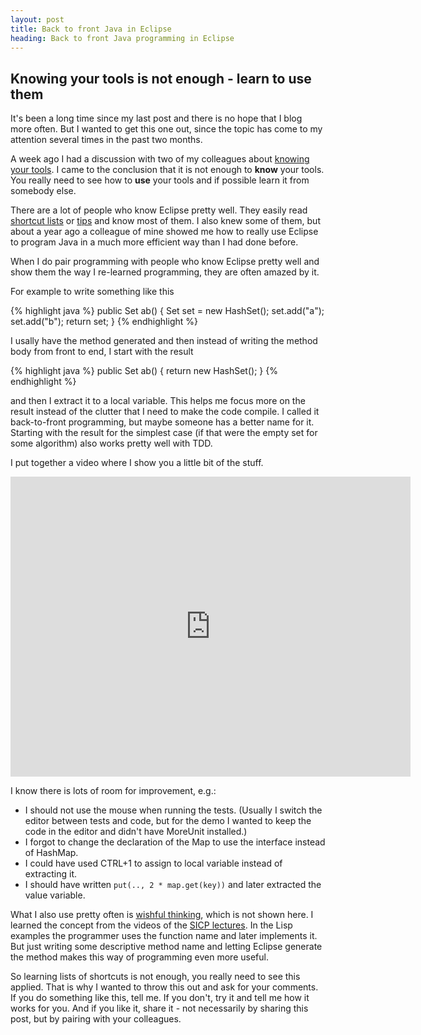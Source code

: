 ```yaml
---
layout: post
title: Back to front Java in Eclipse
heading: Back to front Java programming in Eclipse
---
```

Knowing your tools is not enough - learn to use them
----------------------------------------------------

It's been a long time since my last post and there is no hope that I blog more often.
But I wanted to get this one out, since the topic has come to my attention several times in the past two months.

A week ago I had a discussion with two of my colleagues about
[knowing your tools](http://darrell.mozingo.net/2011/04/11/know-your-tools/).
I came to the conclusion that it is not enough to **know** your tools.
You really need to see how to **use** your tools and if possible learn it from somebody else.

There are a lot of people who know Eclipse pretty well. They easily read
[shortcut lists](http://www.rossenstoyanchev.org/write/prog/eclipse/eclipse3.html) or
[tips](http://stackoverflow.com/questions/6634104) and know most of them.
I also knew some of them, but about a year ago a colleague of mine showed me
how to really use Eclipse to program Java in a much more efficient way than I had done before.

When I do pair programming with people who know Eclipse pretty well and show them
the way I re-learned programming, they are often amazed by it.

For example to write something like this

{% highlight java %}
public Set<String> ab() {
    Set<String> set = new HashSet<String>();
    set.add("a");
    set.add("b");
    return set;
}
{% endhighlight %}

I usally have the method generated and then instead of writing the method body from front to end,
I start with the result

{% highlight java %}
public Set<String> ab() {
    return new HashSet<String>();
}
{% endhighlight %}

and then I extract it to a local variable. This helps me focus more on the result
instead of the clutter that I need to make the code compile.
I called it back-to-front programming, but maybe someone has a better name for it.
Starting with the result for the simplest case
(if that were the empty set for some algorithm) also works pretty well with TDD.

I put together a video where I show you a little bit of the stuff.

<iframe src="http://player.vimeo.com/video/26535283" width="640" height="480" frameborder="0"> </iframe>


I know there is lots of room for improvement, e.g.:

 * I should not use the mouse when running the tests.
(Usually I switch the editor between tests and code, but for the demo I wanted to keep
the code in the editor and didn't have MoreUnit installed.)
 * I forgot to change the declaration of the Map to use the interface instead of HashMap.
 * I could have used CTRL+1 to assign to local variable instead of extracting it.
 * I should have written `put(.., 2 * map.get(key))` and later extracted the value variable.

What I also use pretty often is
[wishful thinking](http://dsoguy.blogspot.com/2007/01/programming-by-wishful-thinking.html),
which is not shown here.
I learned the concept from the videos of the
[SICP lectures](http://groups.csail.mit.edu/mac/classes/6.001/abelson-sussman-lectures/).
In the Lisp examples the programmer uses the function name and later implements it.
But just writing some descriptive method name and letting Eclipse generate the method
makes this way of programming even more useful.


So learning lists of shortcuts is not enough, you really need to see this applied.
That is why I wanted to throw this out and ask for your comments.
If you do something like this, tell me. If you don't, try it and tell me how it works for you.
And if you like it, share it - not necessarily by sharing this post, but by pairing with your colleagues.


